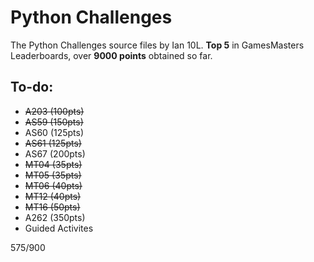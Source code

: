 # Python Challenges

The Python Challenges source files by Ian 10L. **Top 5** in GamesMasters Leaderboards, over **9000 points** obtained so far.

## To-do:
- ~~A203 (100pts)~~
- ~~AS59 (150pts)~~
- AS60 (125pts)
- ~~AS61 (125pts)~~
- AS67 (200pts)
- ~~MT04 (35pts)~~
- ~~MT05 (35pts)~~
- ~~MT06 (40pts)~~
- ~~MT12 (40pts)~~
- ~~MT16 (50pts)~~
- A262 (350pts)
- Guided Activites

575/900
